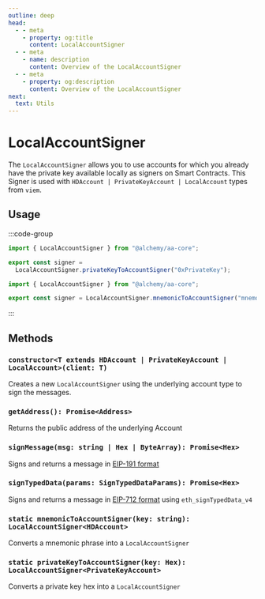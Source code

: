 ```yaml
---
outline: deep
head:
  - - meta
    - property: og:title
      content: LocalAccountSigner
  - - meta
    - name: description
      content: Overview of the LocalAccountSigner
  - - meta
    - property: og:description
      content: Overview of the LocalAccountSigner
next:
  text: Utils
---
```


# LocalAccountSigner

The `LocalAccountSigner` allows you to use accounts for which you already have the private key available locally as signers on Smart Contracts. This Signer is used with `HDAccount | PrivateKeyAccount | LocalAccount` types from `viem`.

## Usage

:::code-group

```ts [private-key.ts]
import { LocalAccountSigner } from "@alchemy/aa-core";

export const signer =
  LocalAccountSigner.privateKeyToAccountSigner("0xPrivateKey");
```

```ts [mnemonic.ts]
import { LocalAccountSigner } from "@alchemy/aa-core";

export const signer = LocalAccountSigner.mnemonicToAccountSigner("mnemonic");
```

:::

## Methods

### `constructor<T extends HDAccount | PrivateKeyAccount | LocalAccount>(client: T)`

Creates a new `LocalAccountSigner` using the underlying account type to sign the messages.

### `getAddress(): Promise<Address>`

Returns the public address of the underlying Account

### `signMessage(msg: string | Hex | ByteArray): Promise<Hex>`

Signs and returns a message in [EIP-191 format](https://eips.ethereum.org/EIPS/eip-191)

### `signTypedData(params: SignTypedDataParams): Promise<Hex>`

Signs and returns a message in [EIP-712 format](https://eips.ethereum.org/EIPS/eip-712) using `eth_signTypedData_v4`

### `static mnemonicToAccountSigner(key: string): LocalAccountSigner<HDAccount>`

Converts a mnemonic phrase into a `LocalAccountSigner`

### `static privateKeyToAccountSigner(key: Hex): LocalAccountSigner<PrivateKeyAccount>`

Converts a private key hex into a `LocalAccountSigner`
